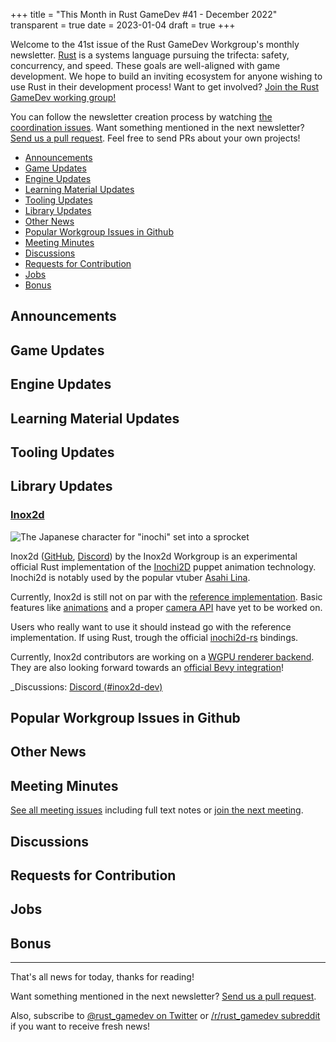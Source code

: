 +++
title = "This Month in Rust GameDev #41 - December 2022"
transparent = true
date = 2023-01-04
draft = true
+++

<!-- no toc -->

<!-- Check the post with markdownlint-->

Welcome to the 41st issue of the Rust GameDev Workgroup's
monthly newsletter.
[Rust] is a systems language pursuing the trifecta:
safety, concurrency, and speed.
These goals are well-aligned with game development.
We hope to build an inviting ecosystem for anyone wishing
to use Rust in their development process!
Want to get involved? [Join the Rust GameDev working group!][join]

You can follow the newsletter creation process
by watching [the coordination issues][coordination].
Want something mentioned in the next newsletter?
[Send us a pull request][pr].
Feel free to send PRs about your own projects!

[Rust]: https://rust-lang.org
[join]: https://github.com/rust-gamedev/wg#join-the-fun
[pr]: https://github.com/rust-gamedev/rust-gamedev.github.io
[coordination]: https://github.com/rust-gamedev/rust-gamedev.github.io/issues?q=label%3Acoordination

- [Announcements](#announcements)
- [Game Updates](#game-updates)
- [Engine Updates](#engine-updates)
- [Learning Material Updates](#learning-material-updates)
- [Tooling Updates](#tooling-updates)
- [Library Updates](#library-updates)
- [Other News](#other-news)
- [Popular Workgroup Issues in Github](#popular-workgroup-issues-in-github)
- [Meeting Minutes](#meeting-minutes)
- [Discussions](#discussions)
- [Requests for Contribution](#requests-for-contribution)
- [Jobs](#jobs)
- [Bonus](#bonus)

<!--
Ideal section structure is:

```
### [Title]

![image/GIF description](image link)
_image caption_

A paragraph or two with a summary and [useful links].

_Discussions:
[/r/rust](https://reddit.com/r/rust/todo),
[twitter](https://twitter.com/todo/status/123456)_

[Title]: https://first.link
[useful links]: https://other.link
```

If needed, a section can be split into subsections with a "------" delimiter.
-->

## Announcements

## Game Updates

## Engine Updates

## Learning Material Updates

## Tooling Updates

## Library Updates

### [Inox2d](https://github.com/Inochi2D/inox2d/)

![The Japanese character for "inochi" set into a sprocket](https://raw.githubusercontent.com/Inochi2D/inox2d/main/inox2d_logo.svg)


Inox2d ([GitHub](https://github.com/Inochi2D/inox2d/), [Discord](https://discord.com/invite/abnxwN6r9v)) by the Inox2d Workgroup
is an experimental official Rust implementation of the [Inochi2D](https://inochi2d.com/) puppet animation technology.
Inochi2d is notably used by the popular vtuber [Asahi Lina](https://www.youtube.com/@AsahiLina).

Currently, Inox2d is still not on par with the [reference implementation](https://github.com/Inochi2D/inochi2d).
Basic features like [animations](https://github.com/Inochi2D/inox2d/issues/5) and a proper [camera API](https://github.com/Inochi2D/inox2d/issues/7) have yet to be worked on.

Users who really want to use it should instead go with the reference implementation.
If using Rust, trough the official [inochi2d-rs](https://github.com/Inochi2D/inochi2d-rs) bindings.

Currently, Inox2d contributors are working on a [WGPU renderer backend](https://github.com/Inochi2D/inox2d/pull/6).
They are also looking forward towards an [official Bevy integration](https://github.com/Inochi2D/inox2d/issues/1)!

_Discussions: [Discord (#inox2d-dev)](https://discord.com/invite/abnxwN6r9v)

[Inox2d]: https://github.com/Inochi2D/inox2d


## Popular Workgroup Issues in Github

<!-- Up to 10 links to interesting issues -->

## Other News

<!-- One-liners for plan items that haven't got their own sections. -->

## Meeting Minutes

<!-- Up to 10 most important notes + a link to the full details -->

[See all meeting issues][label_meeting] including full text notes
or [join the next meeting][join].

[label_meeting]: https://github.com/rust-gamedev/wg/issues?q=label%3Ameeting

## Discussions

<!-- Links to handpicked reddit/twitter/urlo/etc threads that provide
useful information -->

## Requests for Contribution

<!-- Links to "good first issue"-labels or direct links to specific tasks -->

## Jobs

<!-- An optional section for new jobs related to Rust gamedev -->

## Bonus

<!-- Bonus section to make the newsletter more interesting
and highlight events from the past. -->

------

That's all news for today, thanks for reading!

Want something mentioned in the next newsletter?
[Send us a pull request][pr].

Also, subscribe to [@rust_gamedev on Twitter][@rust_gamedev]
or [/r/rust_gamedev subreddit][/r/rust_gamedev] if you want to receive fresh news!

<!--
TODO: Add real links and un-comment once this post is published
**Discuss this post on**:
[/r/rust_gamedev](TODO),
[Twitter](TODO),
[Mastodon](TODO),
[Discord](https://discord.gg/yNtPTb2).
-->

[/r/rust_gamedev]: https://reddit.com/r/rust_gamedev
[@rust_gamedev]: https://twitter.com/rust_gamedev
